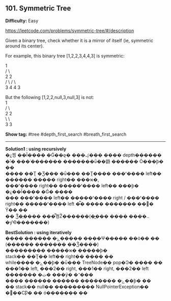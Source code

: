 ## 101. Symmetric Tree

**Difficulty:** Easy

https://leetcode.com/problems/symmetric-tree/#/description

Given a binary tree, check whether it is a mirror of itself (ie, symmetric around its center).

For example, this binary tree [1,2,2,3,4,4,3] is symmetric:

   1 <br/>
   / \ <br/>
  2   2 <br/>
 / \ / \ <br/>
3  4 4  3 <br/>

But the following [1,2,2,null,3,null,3] is not: <br/>
    1 <br/>
   / \ <br/>
  2   2 <br/>
   \   \ <br/>
   3    3 <br/>
   
**Show tag:** \#tree \#depth\_first\_search \#breath\_first_search

-----------------------------------

**Solution1 : using recursively** </br>
�¿찡 ��Ī���� �Ǵ��ϱ� ���ؼ��� ���� depth������ �ٱ� ���ʿ������� �������ΰ��鼭 ������ Ȯ���ϸ� �� <br/>
���� ��Ʈ �Ʒ��� �ΰ��� ��Ʈ���� ���ʳ���� left�� ������ ����� right�� ���ϰ�, <br/>
���ʳ���� right�� �����ʳ���� left�� ���ϸ� �¿��Ī���� �Ǵ� ���� <br/>
��� ���ʳ���� left�� �����ʳ���� right / ���ʳ���� right�� �����ʳ���� left �̿� ���� ������� ��͸� Ÿ�� �� <br/>
�� Ǯ�̹���� ���̿켱Ž������(�̰��� ���� ����.. �ƴҼ�������) 

**BestSolution : using iteratively** <br/>
���� ������ �ݺ����� ����Ѱ����� ��ȯ�� �� (������ ������� ��Ǯ����) <br/>
��������� �����ϰ� �����ϸ� <br/>
stack�� ��Ʈ�� left�� right�� ���� �� <br/>
while���� �ݺ��ϸ� �ΰ��� TreeNode�� pop�Ͽ� ���� �� <br/>
���1�� left, ���2�� right, ���1�� right, ���2�� left ������� �ٽ� ���ÿ� �־��� <br/>
���� ������ ������ �������� �ݺ��ϸ� �� <br/>
�� stack�� null�� ��������� NullPointerException�� �߻��ϹǷ� �� ó������� ��
